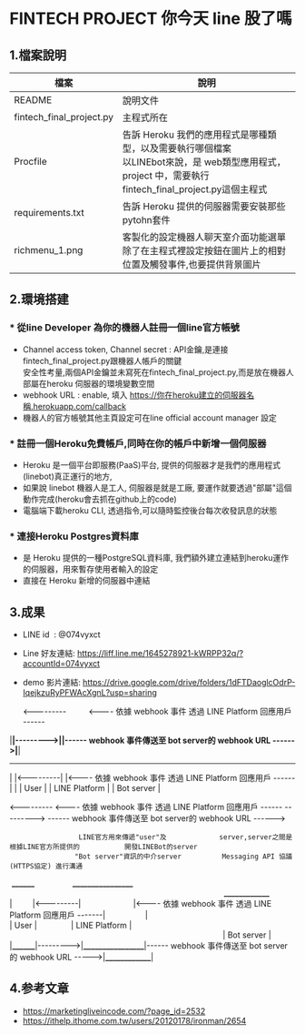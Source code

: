 # FINTECH PROJECT  你今天 line 股了嗎
## 1.檔案說明
 檔案|說明   
  ------------------------ | ---------------------------  
 README                     |   說明文件   
 fintech_final_project.py   |  主程式所在 
 Procfile                   |  告訴 Heroku 我們的應用程式是哪種類型，以及需要執行哪個檔案<br /> 以LINEbot來說，是 web類型應用程式，project 中，需要執行 fintech_final_project.py這個主程式
 requirements.txt           | 告訴 Heroku 提供的伺服器需要安裝那些pytohn套件
 richmenu_1.png             | 客製化的設定機器人聊天室介面功能選單<br />除了在主程式裡設定按鈕在圖片上的相對位置及觸發事件,也要提供背景圖片

## 2.環境搭建
### * 從line Developer 為你的機器人註冊一個line官方帳號
   * Channel access token, Channel secret : API金鑰,是連接fintech_final_project.py跟機器人帳戶的關鍵<br />
                                          安全性考量,兩個API金鑰並未寫死在fintech_final_project.py,而是放在機器人部屬在heroku
                                          伺服器的環境變數空間
   * webhook URL                          : enable, 填入 https://你在heroku建立的伺服器名稱.herokuapp.com/callback
   * 機器人的官方帳號其他主頁設定可在line official account manager 設定

### * 註冊一個Heroku免費帳戶,同時在你的帳戶中新增一個伺服器
   * Heroku 是一個平台即服務(PaaS)平台, 提供的伺服器才是我們的應用程式(linebot)真正運行的地方, 
   * 如果說 linebot 機器人是工人, 伺服器是就是工廠, 要運作就要透過"部屬"這個動作完成(heroku會去抓在github上的code)
   * 電腦端下載heroku CLI, 透過指令,可以隨時監控後台每次收發訊息的狀態
   
### * 連接Heroku Postgres資料庫
   * 是 Heroku 提供的一種PostgreSQL資料庫, 我們額外建立連結到heroku運作的伺服器，用來暫存使用者輸入的設定
   * 直接在 Heroku 新增的伺服器中連結

## 3.成果
   * LINE id &nbsp;: 
      @074vyxct
   * Line 好友連結: 
      https://liff.line.me/1645278921-kWRPP32q/?accountId=074vyxct
   * demo 影片連結: 
      https://drive.google.com/drive/folders/1dFTDaoglcOdrP-IqejkzuRyPFWAcXgnL?usp=sharing

        <---------&nbsp;&nbsp;&nbsp;&nbsp;&nbsp;&nbsp;&nbsp;&nbsp;&nbsp;&nbsp;<---- 依據 webhook 事件 透過 LINE Platform 回應用戶 ------                

|________|--------->|__________________________|------ webhook 事件傳送至 bot server的 webhook URL ------>|__________________|
 _______            _________________________                                                            __________________
|       |<---------|                         |<---- 依據 webhook 事件 透過 LINE Platform 回應用戶 ------|                  | 
| User  |          |      LINE Platform      |                                                          |    Bot server    |

<---------                         <---- 依據 webhook 事件 透過 LINE Platform 回應用戶 ------
        --------->                         ------ webhook 事件傳送至 bot server的 webhook URL ------>
                 
                     LINE官方用來傳遞"user"及             server,server之間是根據LINE官方所提供的           開發LINEBot的server
                    "Bot server"資訊的中介server          Messaging API 協議(HTTPS協定) 進行溝通






&nbsp;**______**&nbsp;&ensp;&emsp;&emsp;&emsp;&emsp;**________________** &emsp;&emsp;&emsp;&emsp;&emsp;&emsp;&emsp;&emsp;&emsp;&emsp;&emsp;&emsp;&emsp;&emsp;&emsp;&emsp;&emsp;&emsp;&emsp;&emsp;&emsp;&emsp;&emsp;&emsp;&emsp;&emsp;&emsp;**____________**<br />
| &emsp;&emsp; |<---------| &nbsp;&emsp;&emsp;&emsp;&emsp;&emsp;&emsp;|<---- 依據 webhook 事件 透過 LINE Platform 回應用戶 -------|&emsp;&emsp;&emsp;&emsp;&emsp;|<br />
| User | &emsp;&emsp;&emsp;&emsp;| LINE Platform | &nbsp;&nbsp;&emsp;&emsp;&emsp;&emsp;&emsp;&emsp;&emsp;&emsp;&emsp;&emsp;&emsp;&emsp;&emsp;&emsp;&emsp;&emsp;&emsp;&emsp;&emsp;&emsp;&emsp;&emsp;&emsp;&emsp;&emsp;&emsp; | Bot server |<br />
|**______**|--------->|**________________**|------ webhook 事件傳送至 bot server的 webhook URL ----->|**____________**| <br />





## 4.参考文章
* https://marketingliveincode.com/?page_id=2532
* https://ithelp.ithome.com.tw/users/20120178/ironman/2654
